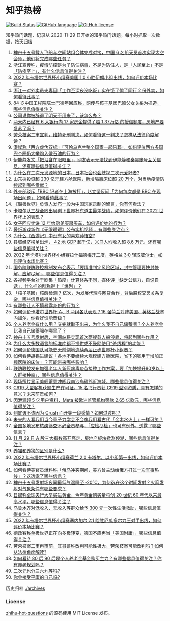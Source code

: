 # 知乎热榜
[![Build Status](https://github.com/ToWeLong/zhihu-hot-questions/workflows/CI/badge.svg)](https://github.com/ToWeLong/zhihu-hot-questions/actions)
[![GitHub language](https://img.shields.io/badge/language-golang-orange.svg)](https://golang.org/)
[![GitHub license](https://img.shields.io/github/license/ToWeLong/zhihu-hot-questions)](https://github.com/ToWeLong/zhihu-hot-questions/blob/main/LICENSE)

知乎热门话题，记录从 2020-11-29 日开始的知乎热门话题。每小时抓取一次数据，按天[归档](./archives)

<!-- BEGIN -->

1. [神舟十五号载人飞船与空间站组合体完成对接，中国 6 名航天员首次实现太空会师，他们将完成哪些任务？](https://www.zhihu.com/question/569319581)
1. [浙江宣传称，疫情防控是为了防住病毒，不是为防住人，是「人民至上」不是「防疫至上」，有什么信息值得关注？](https://www.zhihu.com/question/569569027)
1. [2022 年卡塔尔世界杯小组赛美国 1:0 小胜伊朗小组出线，如何评价本场比赛？](https://www.zhihu.com/question/569606338)
1. [浙江一对外卖员夫妻因「工作至深夜没吃饭」实在饿了偷了同行 2 份外卖，如何看待此事？](https://www.zhihu.com/question/569522986)
1. [84 岁中国工程院院士巴德年回应称，网传与核子基因巴颖父女关系为捏造，哪些信息值得关注？](https://www.zhihu.com/question/569421596)
1. [公司说你被辞退了明天不用来了，该怎么办？](https://www.zhihu.com/question/555496006)
1. [两天内已经有 6 大银行向 17 家房企提供了超 1.37万亿 的授信额度，房地产要复苏了吗？](https://www.zhihu.com/question/569027556)
1. [劳荣枝案二审宣判，维持死刑判决，如何看待这一判决？怎样从法律角度解读？](https://www.zhihu.com/question/569727159)
1. [港媒称「西方虚伪双标」「可怜乌克兰整个国家一起陪葬」，如何评价西方多国兜个圈仍大举购入俄石油的行为？](https://www.zhihu.com/question/569580914)
1. [伊能静发文「把泪含在眼眶里」，网友表示无法找到伊能静和秦昊账号互关信息，还有哪些信息值得关注？](https://www.zhihu.com/question/569570801)
1. [为什么在二次元发源地的日本，日本社会也会歧视二次元爱好者?](https://www.zhihu.com/question/565018986)
1. [山东拟投资超 230 亿元建方舱医院，新增隔离床位超 20 万个，对当地疫情防控起到哪些贡献？](https://www.zhihu.com/question/569601624)
1. [外交部驳斥「BBC 记者在上海被打」，赵立坚反问「为何每次都是 BBC 在现场出问题」,如何看待此事？](https://www.zhihu.com/question/569592214)
1. [《魔兽世界》负责人发布一段为中国玩家录制的留言，你有何看法？](https://www.zhihu.com/question/569584095)
1. [卡塔尔队三战全败出局创下世界杯东道主最差战绩，如何评价他们在 2022 世界杯上的表现？](https://www.zhihu.com/question/569641416)
1. [女子回应卖饼 12 年给弟弟买房买车，如何评价她的行为？](https://www.zhihu.com/question/569144990)
1. [叠纸游戏新作《无限暖暖》公布实机视频 ，有哪些关注点？](https://www.zhihu.com/question/569723298)
1. [为什么《西游记》中没有女的喜欢孙悟空?](https://www.zhihu.com/question/569137722)
1. [县域经济榜单出炉， 42 地 GDP 超千亿，义乌人均收入超 8.6 万元，还有哪些信息值得关注？](https://www.zhihu.com/question/569540417)
1. [2022 年卡塔尔世界杯小组赛拉什福德梅开二度，英格兰 3:0 轻取威尔士，如何评价本场比赛？](https://www.zhihu.com/question/569606212)
1. [国务院联防联控机制发布会表示「要精准判定风险区域，封控管理要快封快解、应解尽解」，哪些信息值得关注？](https://www.zhihu.com/question/569559663)
1. [各视频平台对于剧集「热度」计算体系不同，媒体评「缺乏公信力，自说自话」，什么样的剧称得上「爆剧」？](https://www.zhihu.com/question/569549725)
1. [「核子基因」核酸检测 7 亿次，为发展代理与网贷合作，背后股权交叉关系复杂，哪些信息值得关注？](https://www.zhihu.com/question/569717372)
1. [有哪些让人不慎暴露身份的行为？](https://www.zhihu.com/question/51657224)
1. [如何评价卡塔尔世界杯 A、B 两组各队表现？16 强荷兰对阵美国、英格兰战塞内加尔，你看好谁能晋级？](https://www.zhihu.com/question/569713992)
1. [个人养老金有什么用？交完就取不出来，为什么我不自己储蓄呢？个人养老金比我自己储蓄强在哪里了？](https://www.zhihu.com/question/567990839)
1. [神舟十五号发射后，空间站将实现首次两艘载人船停靠，将起到哪些作用？](https://www.zhihu.com/question/569406160)
1. [为什么大多数语言的标准库都不提供或不鼓励使用“杀线程”的功能？](https://www.zhihu.com/question/569168858)
1. [如何评价德国队可能史无前例地连续两届止步世界杯小组赛？](https://www.zhihu.com/question/568449405)
1. [如何看待胡锡进建议「各地不要继续大规模建方舱医院，省下的钱用于增加正规医院的床位」？可能带来哪些影响？](https://www.zhihu.com/question/569548867)
1. [联防联控发布加强老年人新冠病毒疫苗接种工作方案，要「加快提升80岁以上人群接种率」，哪些信息值得关注？](https://www.zhihu.com/question/569557902)
1. [现场照片显示美舰蓄意冲闯我南沙岛礁邻近海域，哪些信息值得关注？](https://www.zhihu.com/question/569580830)
1. [C919 大型客机获颁生产许可证，15 名飞行员获 C919 型别资质，具有怎样的意义？未来前景如何？](https://www.zhihu.com/question/569589901)
1. [因泄漏超 5 亿用户资料，Meta 被欧洲监管机构罚款 2.65 亿欧元，哪些信息值得关注？](https://www.zhihu.com/question/569518037)
1. [到底该不该因为 Crush 而开始一段感情？如何过渡呢？](https://www.zhihu.com/question/568587451)
1. [未来的人看我们当今量子力学会不会像我们看古代「金木水火土」一样可笑？](https://www.zhihu.com/question/569216318)
1. [全国多地发布核酸筛查不必全员参与，「应检尽检」也可有例外，透露了哪些信息？](https://www.zhihu.com/question/569535300)
1. [11 月 29 日 A 股三大指数高开高走，房地产板块掀涨停潮，哪些信息值得关注？](https://www.zhihu.com/question/569556185)
1. [养猫和养狗的区别是什么?](https://www.zhihu.com/question/536856128)
1. [2022 年卡塔尔世界杯小组赛荷兰 2:0 卡塔尔，以小组第一出线，如何评价本场比赛？](https://www.zhihu.com/question/569606087)
1. [如何看待美官员爆料称「俄乌冲突期间，美方曾主动给俄方打过一次军事热线」？这透露了哪些信息？](https://www.zhihu.com/question/569530524)
1. [神舟十五号发射场夜间最低气温降至 -20℃，为何选在这个时间发射？火箭发射对气象条件有哪些要求？](https://www.zhihu.com/question/569403190)
1. [日媒称全球央行大举买进黄金，今年黄金购买量将创 20 世纪 60 年代以来最高水平，哪些信息值得关注？](https://www.zhihu.com/question/568998423)
1. [乌鲁木齐对低收入、无收入等群众给予 300 元一次性生活救助，哪些信息值得关注？](https://www.zhihu.com/question/569539629)
1. [2022 年卡塔尔世界杯小组赛塞内加尔 2:1 险胜厄瓜多尔力压对手出线，如何评价本场比赛？](https://www.zhihu.com/question/569606147)
1. [德政客称单极世界正在向多极转变，德国不应再当「美国附庸」，哪些信息值得关注？](https://www.zhihu.com/question/569574162)
1. [劳荣枝案二审再审前，其哥哥称改判可能性极大，劳荣枝案可能改判吗？如何从法律角度解读?](https://www.zhihu.com/question/569568062)
1. [如何看待 80 后 90 后是个人养老金基金购买主力？有哪些信息值得关注？你有养老规划吗？](https://www.zhihu.com/question/569521159)
1. [二次元也分三六九等吗?](https://www.zhihu.com/question/566245889)
1. [你会接受平庸的自己吗?](https://www.zhihu.com/question/569525907)

<!-- END -->

历史归档 [./archives](./archives)


### License
[zhihu-hot-questions](https://github.com/towelong/zhihu-hot-questions) 的源码使用 MIT License 发布。